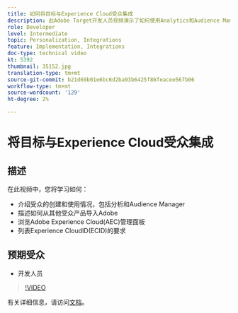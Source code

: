 ```yaml
---
title: 如何将目标与Experience Cloud受众集成
description: 此Adobe Target开发人员视频演示了如何使用Analytics和Audience Manager创建受众。 观看此视频的开发人员将能够从其他Adobe产品导入受众，熟悉Adobe Experience Cloud(AEC)管理面板，并列表Experience CloudID(ECID)的要求。
role: Developer
level: Intermediate
topic: Personalization, Integrations
feature: Implementation, Integrations
doc-type: technical video
kt: 5392
thumbnail: 35152.jpg
translation-type: tm+mt
source-git-commit: b21d69b01e6bc6d2ba93b6425f86feacee567b06
workflow-type: tm+mt
source-wordcount: '129'
ht-degree: 2%

---
```



# 将目标与Experience Cloud受众集成

## 描述

在此视频中，您将学习如何：

* 介绍受众的创建和使用情况，包括分析和Audience Manager
* 描述如何从其他受众产品导入Adobe
* 浏览Adobe Experience Cloud(AEC)管理面板
* 列表Experience CloudID(ECID)的要求

## 预期受众

* 开发人员

>[!VIDEO](https://video.tv.adobe.com/v/35152/?quality=12)

有关详细信息，请访问[文档](https://docs.adobe.com/content/help/en/target/using/integrate/mmp.html)。

